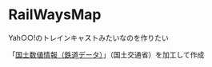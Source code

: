 # RailWaysMap

Yah○○!のトレインキャストみたいなのを作りたい

「[国土数値情報（鉄道データ）](https://nlftp.mlit.go.jp/ksj/gml/datalist/KsjTmplt-N02-v2_3.html)」（国土交通省）を加工して作成
